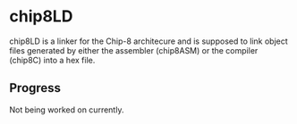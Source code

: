 # chip8LD
chip8LD is a linker for the Chip-8 architecure and is supposed to link object files generated by either the assembler (chip8ASM) or the compiler (chip8C) into a hex file.

## Progress
Not being worked on currently.
